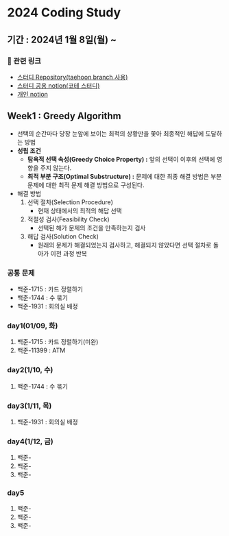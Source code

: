 # 2024 Coding Study

## 기간 : 2024년 1월 8일(월) ~

### 📖 관련 링크


- [스터디 Repository(taehoon branch 사용)](https://github.com/sihyonn/codingTest-study/tree/taehoon)
- [스터디 공용 notion(코테 스터디)](https://www.notion.so/259bc90ebd2f4a709f1aa02f3f4599f0?pvs=21)
- [개인 notion](https://www.notion.so/2024-Coding-Study-47a11625e0414b9da8a93fe42b5b1042?pvs=21)



## Week1 : Greedy Algorithm

- 선택의 순간마다 당장 눈앞에 보이는 최적의 상황만을 쫓아 최종적인 해답에 도달하는 방법
- **성립 조건**
    - **탐욕적 선택 속성(Greedy Choice Property) :** 앞의 선택이 이후의 선택에 영향을 주지 않는다.
    - **최적 부분 구조(Optimal Substructure) :** 문제에 대한 최종 해결 방법은 부분 문제에 대한 최적 문제 해결 방법으로 구성된다.
- 해결 방법
    1. 선택 절차(Selection Procedure)
        - 현재 상태에서의 최적의 해답 선택
    2. 적절성 검사(Feasibility Check)
        - 선택된 해가 문제의 조건을 만족하는지 검사
    3. 해답 검사(Solution Check)
        - 원래의 문제가 해결되었는지 검사하고, 해결되지 않았다면 선택 절차로 돌아가 이전 과정 반복

### 공통 문제

- 백준-1715 : 카드 정렬하기
- 백준-1744 : 수 묶기
- 백준-1931 : 회의실 배정

### day1(01/09, 화)

1. 백준-1715 : 카드 정렬하기(미완)
2. 백준-11399 : ATM

### day2(1/10, 수)

1. 백준-1744 : 수 묶기

### day3(1/11, 목)

1. 백준-1931 : 회의실 배정

### day4(1/12, 금)

1. 백준-
2. 백준-
3. 백준-

### day5

1. 백준-
2. 백준-
3. 백준-
